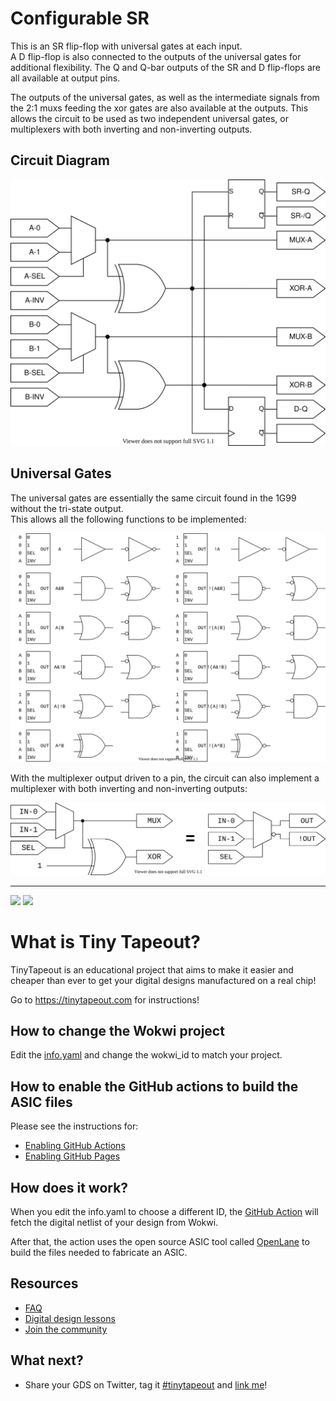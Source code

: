 # Configurable SR

This is an SR flip-flop with universal gates at each input.  
A D flip-flop is also connected to the outputs of the universal gates for additional flexibility.
The Q and Q-bar outputs of the SR and D flip-flops are all available at output pins. 

The outputs of the universal gates, as well as the intermediate signals from the 2:1 muxs feeding the xor gates are also available at the outputs.
This allows the circuit to be used as two independent universal gates, or multiplexers with both inverting and non-inverting outputs.

## Circuit Diagram

![circuit diagram](configurable-sr.drawio.svg)

## Universal Gates

The universal gates are essentially the same circuit found in the 1G99 without the tri-state output.  
This allows all the following functions to be implemented:

![input configurations](input-configurations.drawio.svg)

With the multiplexer output driven to a pin, the circuit can also implement a multiplexer with both inverting and non-inverting outputs:

![dual-out-mux](dual-out-mux.drawio.svg)

***

![](../../workflows/gds/badge.svg) ![](../../workflows/docs/badge.svg)

# What is Tiny Tapeout?

TinyTapeout is an educational project that aims to make it easier and cheaper than ever to get your digital designs manufactured on a real chip!

Go to https://tinytapeout.com for instructions!

## How to change the Wokwi project

Edit the [info.yaml](info.yaml) and change the wokwi_id to match your project.

## How to enable the GitHub actions to build the ASIC files

Please see the instructions for:

* [Enabling GitHub Actions](https://tinytapeout.com/faq/#when-i-commit-my-change-the-gds-action-isnt-running)
* [Enabling GitHub Pages](https://tinytapeout.com/faq/#my-github-action-is-failing-on-the-pages-part)

## How does it work?

When you edit the info.yaml to choose a different ID, the [GitHub Action](.github/workflows/gds.yaml) will fetch the digital netlist of your design from Wokwi.

After that, the action uses the open source ASIC tool called [OpenLane](https://www.zerotoasiccourse.com/terminology/openlane/) to build the files needed to fabricate an ASIC.

## Resources

* [FAQ](https://tinytapeout.com/faq/)
* [Digital design lessons](https://tinytapeout.com/digital_design/)
* [Join the community](https://discord.gg/rPK2nSjxy8)

## What next?

* Share your GDS on Twitter, tag it [#tinytapeout](https://twitter.com/hashtag/tinytapeout?src=hashtag_click) and [link me](https://twitter.com/matthewvenn)!
